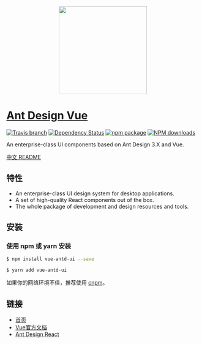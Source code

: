 <p align="center">
  <a href="https://vuecomponent.github.io/ant-design/">
    <img width="230" src="https://gw.alipayobjects.com/zos/rmsportal/KDpgvguMpGfqaHPjicRK.svg">
  </a>
</p>

# [Ant Design Vue](https://vuecomponent.github.io/ant-design/)
[![Travis branch](https://api.travis-ci.org/vueComponent/ant-design.svg?branch=master)](https://travis-ci.org/vueComponent/ant-design)
[![Dependency Status](https://beta.gemnasium.com/badges/github.com/vueComponent/ant-design.svg)](https://beta.gemnasium.com/projects/github.com/vueComponent/ant-design)
[![npm package](https://img.shields.io/npm/v/vue-antd-ui.svg?style=flat)](https://www.npmjs.org/package/vue-antd-ui)
[![NPM downloads](http://img.shields.io/npm/dm/vue-antd-ui.svg?style=flat)](http://www.npmtrends.com/vue-antd-ui)



An enterprise-class UI components based on Ant Design 3.X and Vue.

[中文 README](README-zh_CN.md)

## 特性

- An enterprise-class UI design system for desktop applications.
- A set of high-quality React components out of the box.
- The whole package of development and design resources and tools.


## 安装

### 使用 npm 或 yarn 安装

```bash
$ npm install vue-antd-ui --save
```

```bash
$ yarn add vue-antd-ui
```

如果你的网络环境不佳，推荐使用 [cnpm](https://github.com/cnpm/cnpm)。


## 链接

- [首页](https://vuecomponent.github.io/ant-design/)
- [Vue官方文档](https://cn.vuejs.org/)
- [Ant Design React](http://ant.design/)

